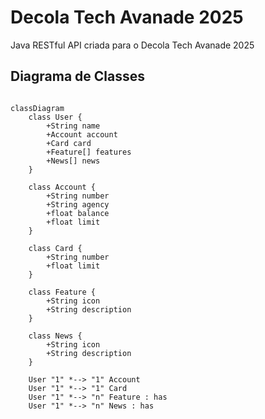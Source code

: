 # Decola Tech Avanade 2025
Java RESTful API criada para o Decola Tech Avanade 2025

## Diagrama de Classes

```mermaid

classDiagram
    class User {
        +String name
        +Account account
        +Card card
        +Feature[] features
        +News[] news
    }

    class Account {
        +String number
        +String agency
        +float balance
        +float limit
    }

    class Card {
        +String number
        +float limit
    }

    class Feature {
        +String icon
        +String description
    }

    class News {
        +String icon
        +String description
    }

    User "1" *--> "1" Account
    User "1" *--> "1" Card
    User "1" *--> "n" Feature : has
    User "1" *--> "n" News : has
```